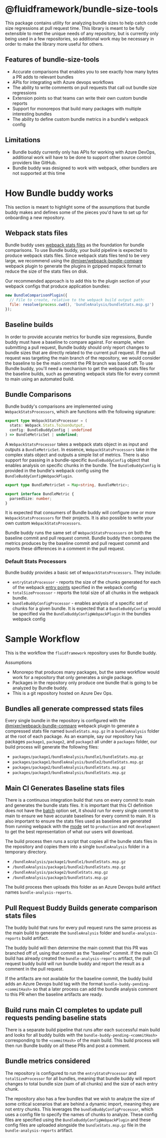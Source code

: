 # @fluidframework/bundle-size-tools

This package contains utility for analyzing bundle sizes to help catch code size regressions at pull request time. This library is meant to be fully extensible to meet the unique needs of any repository, but is currently only being used in a few repositories, so additional work may be necessary in order to make the library more useful for others.

## Features of bundle-size-tools

- Accurate comparisons that enables you to see exactly how many bytes a PR adds to relevant bundles
- APIs for integrating with Azure devops workflows
- The ability to write comments on pull requests that call out bundle size regressions
- Extension points so that teams can write their own custom bundle reports
- Support for monorepos that build many packages with multiple interesting bundles
- The ability to define custom bundle metrics in a bundle's webpack config

## Limitations

- Bundle buddy currently only has APIs for working with Azure DevOps, additional work will have to be done to support other source control providers like GitHub.
- Bundle buddy was designed to work with webpack, other bundlers are not supported at this time

# How Bundle buddy works

This section is meant to highlight some of the assumptions that bundle buddy makes and defines some of the pieces you'd have to set up for onboarding a new repository.

## Webpack stats files

Bundle buddy uses [webpack stats files](https://webpack.js.org/configuration/stats/) as the foundation for bundle comparisons. To use Bundle buddy, your build pipeline is expected to produce webpack stats files. Since webpack stats files tend to be very large, we recommend using the [@mixer/webpack-bundle-compare](https://github.com/mixer/webpack-bundle-compare) webpack plugin to generate the plugins in gzipped mspack format to reduce the size of the stats files on disk.

Our recommended approach is to add this to the plugin section of your webpack configs that produce application bundles:

```javascript
new BundleComparisonPlugin({
  // File to create, relative to the webpack build output path:
  file: resolve(process.cwd(), 'bundleAnalysis/bundleStats.msp.gz')
});
```

## Baseline builds

In order to provide accurate metrics for bundle size regressions, Bundle buddy must have a baseline to compare against. For example, when submitting a pull request, Bundle buddy should only report changes to bundle sizes that are directly related to the current pull request. If the pull request was targeting the main branch of the repository, we would consider the baseline to be the main commit the PR branch was based off. To use Bundle buddy, you'll need a mechanism to get the webpack stats files for the baseline builds, such as generating webpack stats file for every commit to main using an automated build.

## Bundle Comparisons

Bundle buddy's comparisons are implemented using `WebpackStatsProcessors`, which are functions with the following signature:

```typescript
export type WebpackStatsProcessor = (
  stats: Webpack.Stats.ToJsonOutput,
  config: BundleBuddyConfig | undefined
) => BundleMetricSet | undefined;
```

A `WebpackStatsProcessor` takes a webpack stats object in as input and outputs a `BundleMetricSet`. In essence, `WebpackStatsProcessors` take in the complex stats object and outputs a simple list of metrics. There is also support for passing in a bundle-specific `BundleBuddyConfig` object that enables analysis on specific chunks in the bundle. The `BundleBuddyConfig` is provided in the bundle's webpack config using the `BundleBuddyConfigWebpackPlugin`.

```typescript
export type BundleMetricSet = Map<string, BundleMetric>;

export interface BundleMetric {
  parsedSize: number;
}
```

It is expected that consumers of Bundle buddy will configure one or more `WebpackStatsProcessors` for their projects. It is also possible to write your own custom `WebpackStatsProcessors`.

Bundle buddy runs the same set of `WebpackStatsProcessors` on both the baseline commit and pull request commit. Bundle buddy then compares the metrics produces by the baseline commit and pull request commit and reports these differences in a comment in the pull request.

### Default Stats Processors

Bundle buddy provides a basic set of `WebpackStatsProcessors`. They include:

- `entryStatsProcessor` - reports the size of the chunks generated for each of the webpack [entry points](https://webpack.js.org/concepts/entry-points/) specified in the webpack config
- `totalSizeProcessor` - reports the total size of all chunks in the webpack bundle.
- `bundleBuddyConfigProcessor` - enables analysis of a specific set of chunks for a given bundle. It is expected that a `BundleBuddyConfig` would be specified via the `BundleBuddyConfigWebpackPlugin` in the bundles webpack config

# Sample Workflow

This is the workflow the `fluidframework` repository uses for Bundle buddy.

Assumptions

- Monorepo that produces many packages, but the same workflow would work for a repository that only generates a single package.
- Packages in the repository only produce one bundle that is going to be analyzed by Bundle buddy.
- This is a git repository hosted on Azure Dev Ops.

## Bundles all generate compressed stats files

Every single bundle in the repository is configured with the [@mixer/webpack-bundle-compare](https://github.com/mixer/webpack-bundle-compare) webpack plugin to generate a compressed stats file named `bundleStats.msp.gz` in a `bundleAnalysis` folder at the root of each package. As an example, say our repository has packages `package1`, `package2`, and `package3` all under a `packages` folder, our build process will generate
the following files:

- `packages/package1/bundleAnalysis/bundle1/bundleStats.msp.gz`
- `packages/package1/bundleAnalysis/bundle2/bundleStats.msp.gz`
- `packages/package2/bundleAnalysis/bundleStats.msp.gz`
- `packages/package3/bundleAnalysis/bundleStats.msp.gz`

## Main CI Generates Baseline stats files

There is a continuous integration build that runs on every commit to main and generates the bundle stats files. It is important that this CI definition does not have the [batch](https://docs.microsoft.com/en-us/azure/devops/pipelines/yaml-schema?view=azure-devops&tabs=schema%2Cparameter-schema) option set, it should run for every single commit to main to ensure we have accurate baselines for every commit to main. It is also important to ensure the stats files used as baselines are generated from running webpack with the [mode](https://webpack.js.org/configuration/mode/) set to `production` and not `development` to get the best representation of what our users will download.

The build process then runs a script that copies all the bundle stats files in the repository and copies them into a single `bundleAnalysis` folder in a temporary directory.

- `/bundleAnalysis/package1/bundle1/bundleStats.msp.gz`
- `/bundleAnalysis/package1/bundle2/bundleStats.msp.gz`
- `/bundleAnalysis/package2/bundleStats.msp.gz`
- `/bundleAnalysis/package3/bundleStats.msp.gz`

The build process then uploads this folder as an Azure Devops build artifact names `bundle-analysis-reports`.

## Pull Request Buddy Builds generate comparison stats files

The buddy build that runs for every pull request runs the same process as the main build to generate the `bundleAnalysis` folder and `bundle-analysis-reports` build artifact.

The buddy build will then determine the main commit that this PR was branched off of, using that commit as the "baseline" commit. If the main CI build has already created the `bundle-analysis-reports` artifact, the pull request buddy build will run bundle buddy and report the result as a comment in the pull request.

If the artifacts are not available for the baseline commit, the buddy build adds an Azure Devops build tag with the format `bundle-buddy-pending-<commitHash>` so that a later process can add the bundle analysis comment to this PR when the baseline artifacts are ready.

## Build runs main CI completes to update pull requests pending baseline stats

There is a separate build pipeline that runs after each successful main build and looks for all buddy builds with the `bundle-buddy-pending-<commitHash>` corresponding to the `<commitHash>` of the main build. This build process will then run Bundle buddy on all these PRs and post a comment.

## Bundle metrics considered

The repository is configured to run the `entryStatsProcessor` and `totalSizeProcessor` for all bundles, meaning that bundle buddy will report changes to total bundle size (sum of all chunks) and the size of each entry chunk.

The repository also has a few bundles that we wish to analyze the size of some critical scenarios that are behind a dynamic import, meaning they are not entry chunks. This leverages the `bundleBuddyConfigProcessor`, which uses a config file to specify the names of chunks to analyze. These config files are specified using the `BundleBuddyConfigWebpackPlugin` and these config files are uploaded alongside the `bundleStats.msp.gz` file in the `bundle-analysis-reports` artifact.
